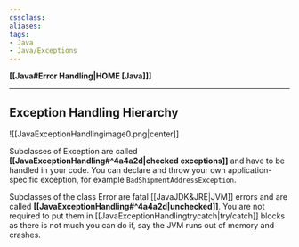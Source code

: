 ```yaml
---
cssclass:
aliases:
tags:
- Java
- Java/Exceptions
---
```

**[[Java#Error Handling|HOME [Java]]]**

---
## Exception Handling Hierarchy
![[JavaExceptionHandlingimage0.png|center]]

Subclasses of Exception are called **[[JavaExceptionHandling#^4a4a2d|checked exceptions]]** and have to be handled in your code. You can declare and throw your own application-specific exception, for example `BadShipmentAddressException`.

Subclasses of the class Error are fatal [[JavaJDK&JRE|JVM]] errors and are called **[[JavaExceptionHandling#^4a4a2d|unchecked]]**. You are not required to put them in [[JavaExceptionHandlingtrycatch|try/catch]] blocks as there is not much you can do if, say the JVM runs out of memory and crashes.